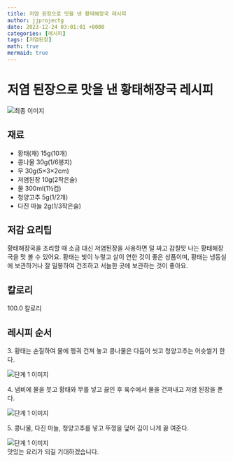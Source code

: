 ```yaml
---
title: 저염 된장으로 맛을 낸 황태해장국 레시피
author: jjprojectg
date: 2023-12-24 03:01:01 +0000
categories: [레시피]
tags: [저염된장]
math: true
mermaid: true
---
```

<meta name="og:type" content="website"/>
<meta charset="UTF-8"/>
<div class="header">
  <h1>저염 된장으로 맛을 낸 황태해장국 레시피</h1>
</div>

<div class="container my-4">
  <div class="row">
    <div class="col-12 col-md-6">
      <div class="recipe-image">
        <img src="http://www.foodsafetykorea.go.kr/uploadimg/cook/10_00036_2.png" class="step-image" alt="최종 이미지"/>
      </div>
    </div>
    <div class="col-12 col-md-6">
      <div class="ingredients">
        <h2>재료</h2>
        <ul class="card">
          <li> 황태(채) 15g(10개) </li>
          <li>  콩나물 30g(1/6봉지) </li>
          <li>  무 30g(5×3×2cm) </li>
          <li>  저염된장 10g(2작은술) </li>
          <li>  물 300ml(1½컵) </li>
          <li>  청양고추 5g(1/2개) </li>
          <li>  다진 마늘 2g(1/3작은술) </li>
</ul>
      </div>
    </div>
    <div class="col-12 col-md-6">
      <div class="ingredients">
        <h2>저감 요리팁</h2>
        <div class="card"> 
          <p>
            황태해장국을 조리할 때 소금 대신 저염된장을 사용하면 덜 짜고 감칠맛 나는 황태해장국을 맛 볼 수 있어요.
황태는 빛이 누렇고 살이 연한 것이 좋은 상품이며, 황태는 냉동실에 보관하거나 잘 밀봉하여 건조하고 서늘한 곳에 보관하는 것이 좋아요.
          </p>
        </div>
      </div>
      <div class="ingredients">
        <h2>칼로리</h2>
        <div class="card"> 
          <p>
            100.0 칼로리
          </p>
        </div>
      </div>
    </div>
  </div>

  <h2 class="my-4">레시피 순서</h2>
  <div class="card recipe-card">
    <div class="card-body recipe-step">
      <p class="card-text step-description">3. 황태는 손질하여 물에 헹궈 건져 놓고 콩나물은 다듬어 씻고 청양고추는 어슷썰기 한다.</p>
      <img src="http://www.foodsafetykorea.go.kr/uploadimg/cook/20_00036_3.png" alt="단계 1 이미지" class="step-image"/>
    </div>
  </div>
  <div class="card recipe-card">
    <div class="card-body recipe-step">
      <p class="card-text step-description">4. 냄비에 물을 붓고 황태와 무를 넣고 끓인 후 육수에서 물을 건져내고 저염 된장을 푼다.</p>
      <img src="http://www.foodsafetykorea.go.kr/uploadimg/cook/20_00036_4.png" alt="단계 1 이미지" class="step-image"/>
    </div>
  </div>
  <div class="card recipe-card">
    <div class="card-body recipe-step">
      <p class="card-text step-description">5. 콩나물, 다진 마늘, 청양고추를 넣고 뚜껑을 덮어 김이 나게 끓
여준다.</p>
      <img src="http://www.foodsafetykorea.go.kr/uploadimg/cook/20_00036_5.png" alt="단계 1 이미지" class="step-image"/>
    </div>
  </div>

</div>
맛있는 요리가 되길 기대하겠습니다.
